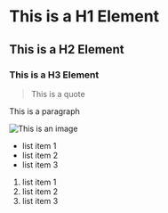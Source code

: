 # This is a H1 Element

## This is a H2 Element

### This is a H3 Element

> This is a quote

This is a paragraph

![This is an image](https://heroui.com/images/hero-card-complete.jpeg)

- list item 1
- list item 2
- list item 3

1. list item 1
1. list item 2
1. list item 3

